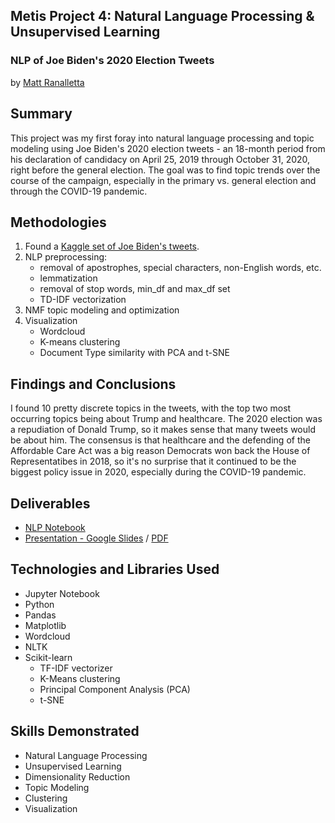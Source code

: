 ## Metis Project 4: Natural Language Processing & Unsupervised Learning
### NLP of Joe Biden's 2020 Election Tweets

by [Matt Ranalletta](https://www.linkedin.com/in/matthewranalletta/)

## Summary

This project was my first foray into natural language processing and topic modeling using Joe Biden's 2020 election tweets - an 18-month period from his declaration of candidacy on April 25, 2019 through October 31, 2020, right before the general election. The goal was to find topic trends over the course of the campaign, especially in the primary vs. general election and through the COVID-19 pandemic.

## Methodologies

1. Found a [Kaggle set of Joe Biden's tweets](https://www.kaggle.com/rohanrao/joe-biden-tweets).
2. NLP preprocessing: 
    - removal of apostrophes, special characters, non-English words, etc.
    - lemmatization
    - removal of stop words, min_df and max_df set
    - TD-IDF vectorization
3. NMF topic modeling and optimization
4. Visualization
    - Wordcloud
    - K-means clustering
    - Document Type similarity with PCA and t-SNE

## Findings and Conclusions

I found 10 pretty discrete topics in the tweets, with the top two most occurring topics being about Trump and healthcare. The 2020 election was a repudiation of Donald Trump, so it makes sense that many tweets would be about him. The consensus is that healthcare and the defending of the Affordable Care Act was a big reason Democrats won back the House of Representatibes in 2018, so it's no surprise that it continued to be the biggest policy issue in 2020, especially during the COVID-19 pandemic.

## Deliverables

- [NLP Notebook](https://github.com/mattranalletta/04_biden_election_tweets_NLP/blob/main/code/biden_tweets_NLP.ipynb)
- [Presentation - Google Slides](https://docs.google.com/presentation/d/1YA9d4hFXM-0iyGGHcCYHzsSTAXSwLso-KszxsPpfrBg/edit?usp=sharing) / [PDF](https://github.com/mattranalletta/04_biden_election_tweets_NLP/blob/main/presentation/Joe%20Biden's%20Election%20Tweets.pdf)

## Technologies and Libraries Used

- Jupyter Notebook
- Python
- Pandas
- Matplotlib
- Wordcloud
- NLTK
- Scikit-learn
   - TF-IDF vectorizer
   - K-Means clustering
   - Principal Component Analysis (PCA)
   - t-SNE

## Skills Demonstrated

- Natural Language Processing
- Unsupervised Learning
- Dimensionality Reduction
- Topic Modeling
- Clustering
- Visualization
